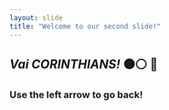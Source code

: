 ```yaml
---
layout: slide
title: "Welcome to our second slide!"
---
```

## _Vai **CORINTHIANS**!_ ⚫⚪ 🏴

### Use the left arrow to go back!
